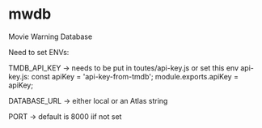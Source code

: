 # mwdb
Movie Warning Database

Need to set ENVs:

TMDB_API_KEY -> needs to be put in toutes/api-key.js or set this env
  api-key.js:
    const apiKey = 'api-key-from-tmdb';
    module.exports.apiKey = apiKey;

DATABASE_URL -> either local or an Atlas string

PORT -> default is 8000 iif not set

